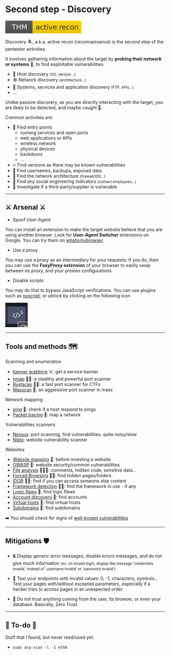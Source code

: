 # Second step - Discovery

[![activerecon](../../_badges/thm/activerecon.svg)](https://tryhackme.com/room/activerecon)

<div class="row row-cols-md-2"><div>

Discovery 🏝️, a.k.a. active recon (reconnaissance) is the second step of the pentester activities.

It involves gathering information about the target by **probing their network or systems** 🛶️, to find exploitable vulnerabilities.

* 🎯 Host discovery <small>(OS, version...)</small>
* 🕸️ Network discovery <small>(architecture...)</small>
* 🧭 Systems, services and application discovery <small>(FTP, APIs...)</small>
* ...

Unlike passive discovery, as you are directly interacting with the target, you are likely to be detected, and maybe caught 🚓.
</div><div>

Common activities are:

* 🚪 Find entry points
  * running services and open ports
  * web applications or APIs
  * wireless network
  * physical devices
  * backdoors
  * ...
* 🔥 Find versions as there may be known vulnerabilities
* 🔑 Find usernames, backups, exposed data
* 🥅 Find the network architecture <small>(firewall/IDS...)</small>
* 💃 Find any social engineering indicators <small>(contact employees...)</small>
* 🌿 Investigate if a third-party/supplier is vulnerable
</div></div>

<hr class="sep-both">

## ⚔️ Arsenal ⚔️

<div class="row row-cols-md-2"><div>

* Spoof User-Agent

You can install an extension to make the target website believe that you are using another browser. Look for **User-Agent Switcher** extensions on Google. You can try them on [whatismybrowser](https://www.whatismybrowser.com/).

* Use a proxy

You may use a proxy as an intermediary for your requests. If you do, then you can use the **FoxyProxy extension** of your browser to easily swap between no proxy, and your proxies configurations.
</div><div>

* Disable scripts

You may do that to bypass JavaScript verifications. You can use plugins such as [noscript](https://noscript.net/), or ublock by clicking on the following icon

![ublock_disable_scripts](_images/ublock_disable_scripts.png)
</div></div>

<hr class="sep-both">

## Tools and methods 🗺️

<div class="row row-cols-md-2"><div>

Scanning and enumeration

* [banner grabbing](techniques/banner_grabbing.md) ☠️: get a service banner
* [nmap](tools/nmap.md) 🚪🔥: a stealthy and powerful port scanner
* [Rustscan](tools/rustscan.md) 🚪🔥: a fast port scanner for CTFs
* [Masscan](tools/masscan.md) 🚪: an aggressive port scanner in mass

Network mapping

* [ping](tools/ping.md) 🥅: check if a host respond to pings
* [Packet tracing](tools/trace.md) 🥅: map a network

Vulnerabilities scanners

* [Nessus](tools/nessus.md): port scanning, find vulnerabilities, quite noisy/slow
* [Nikto](tools/nikto.md): website vulnerability scanner
</div><div>

Websites

* [Website mapping](techniques/mapping.md) 🧭: before investing a website
* [OWASP](tools/owasp.md) 🧭: website security/common vulnerabilities
* [File analysis](techniques/file_analysis.md) 🚪🔥🔑: comments, hidden code, sensitive data...
* [Forced Browsing](techniques/forced_browsing.md) 🚪🔑: find hidden pages/folders
* [IDOR](techniques/idor.md) 🚪🔑: find if you can access someone else content
* [Framework detection](techniques/framework.md) 🚪🔥: find the framework in use - if any
* [Logic flaws](techniques/logic_flaws.md) 🚪: find logic flaws
* [Account discovery](techniques/account.md) 🔑: find accounts
* [Virtual hosts](techniques/vhosts.md) 🚪: find virtual hosts
* [Subdomains](techniques/subdomains.md) 🚪: find subdomains

➡️ You should check for signs of [well-known vulnerabilities](../s3.exploitation/index.md#common-vulnerabilities-)
</div></div>

<hr class="sep-both">

## Mitigations 🛡️

<div class="row row-cols-md-2 mt-4"><div>

* 🔒 Display generic error messages, disable errors messages, and do not give much information <small>(ex: on invalid login, display the message 'credentials invalid', instead of 'username invalid' or 'password invalid')</small>

* 🚧 Test your endpoints with invalid values: 0, -1, characters, symbols... Test your pages with/without excepted parameters, especially if a hacker tries to access pages in an unexpected order.
</div><div>

* 🔫 Do not trust anything coming from the user, its browser, or even your database. Basically, Zero Trust.
</div></div>

<hr class="sep-both">

## 👻 To-do 👻

Stuff that I found, but never read/used yet.

<div class="row row-cols-md-2"><div>

* `sudo arp-scan -l -I eth0`
</div><div>
</div></div>